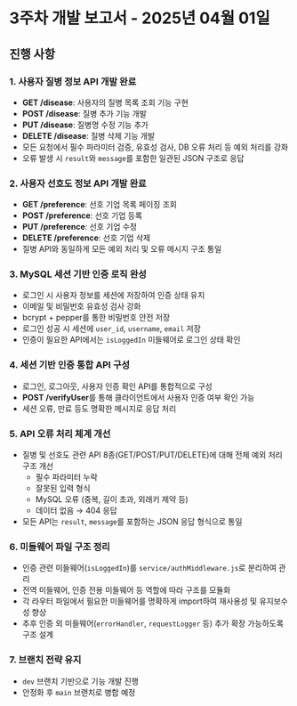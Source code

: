 # 3주차 개발 보고서 - 2025년 04월 01일

## 진행 사항

### 1. 사용자 질병 정보 API 개발 완료
- **GET /disease**: 사용자의 질병 목록 조회 기능 구현
- **POST /disease**: 질병 추가 기능 개발
- **PUT /disease**: 질병명 수정 기능 추가
- **DELETE /disease**: 질병 삭제 기능 개발
- 모든 요청에서 필수 파라미터 검증, 유효성 검사, DB 오류 처리 등 예외 처리를 강화
- 오류 발생 시 `result`와 `message`를 포함한 일관된 JSON 구조로 응답

### 2. 사용자 선호도 정보 API 개발 완료
- **GET /preference**: 선호 기업 목록 페이징 조회
- **POST /preference**: 선호 기업 등록
- **PUT /preference**: 선호 기업 수정
- **DELETE /preference**: 선호 기업 삭제
- 질병 API와 동일하게 모든 예외 처리 및 오류 메시지 구조 통일

### 3. MySQL 세션 기반 인증 로직 완성
- 로그인 시 사용자 정보를 세션에 저장하여 인증 상태 유지
- 이메일 및 비밀번호 유효성 검사 강화
- bcrypt + pepper를 통한 비밀번호 안전 저장
- 로그인 성공 시 세션에 `user_id`, `username`, `email` 저장
- 인증이 필요한 API에서는 `isLoggedIn` 미들웨어로 로그인 상태 확인

### 4. 세션 기반 인증 통합 API 구성
- 로그인, 로그아웃, 사용자 인증 확인 API를 통합적으로 구성
- **POST /verifyUser**를 통해 클라이언트에서 사용자 인증 여부 확인 가능
- 세션 오류, 만료 등도 명확한 메시지로 응답 처리

### 5. API 오류 처리 체계 개선
- 질병 및 선호도 관련 API 8종(GET/POST/PUT/DELETE)에 대해 전체 예외 처리 구조 개선
  - 필수 파라미터 누락
  - 잘못된 입력 형식
  - MySQL 오류 (중복, 길이 초과, 외래키 제약 등)
  - 데이터 없음 → 404 응답
- 모든 API는 `result`, `message`를 포함하는 JSON 응답 형식으로 통일

### 6. 미들웨어 파일 구조 정리
- 인증 관련 미들웨어(`isLoggedIn`)를 `service/authMiddleware.js`로 분리하여 관리
- 전역 미들웨어, 인증 전용 미들웨어 등 역할에 따라 구조를 모듈화
- 각 라우터 파일에서 필요한 미들웨어를 명확하게 import하여 재사용성 및 유지보수성 향상
- 추후 인증 외 미들웨어(`errorHandler`, `requestLogger` 등) 추가 확장 가능하도록 구조 설계

### 7. 브랜치 전략 유지
- `dev` 브랜치 기반으로 기능 개발 진행
- 안정화 후 `main` 브랜치로 병합 예정
